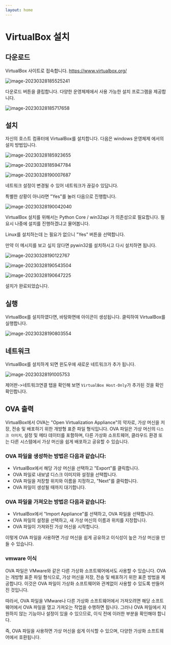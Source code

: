 ```yaml
---
layout: home
---
```


# VirtualBox 설치



## 다운로드

VirtualBox 사이트로 접속합니다. https://www.virtualbox.org/ 

![image-20230328185525241](D:\jinydev\linux\src\setup\virtual\virtualbox\img\image-20230328185525241.png)

다운로드 버튼을 클립합니다. 다양한 운영체제에서 사용 가능한 설치 프로그램을 제공합니다.

![image-20230328185717658](D:\jinydev\linux\src\setup\virtual\virtualbox\img\image-20230328185717658.png)





## 설치

자신의 호스트 컴퓨터에 VirtualBox를 설치합니다. 다음은 windows 운영체제 에서의 설치 방법입니다.

![image-20230328185923655](D:\jinydev\linux\src\setup\virtual\virtualbox\img\image-20230328185923655.png)



![image-20230328185947784](D:\jinydev\linux\src\setup\virtual\virtualbox\img\image-20230328185947784.png)



![image-20230328190007687](D:\jinydev\linux\src\setup\virtual\virtualbox\img\image-20230328190007687.png)

네트워크 설정이 변경될 수 있어 네트워크가 끊길수 있답니다.

특별한 상황이 아니라면 "Yes"를 눌러 다음으로 진행합니다.



![image-20230328190042040](D:\jinydev\linux\src\setup\virtual\virtualbox\img\image-20230328190042040.png)

VirtualBox 설치를 위해서는 Python Core / win32api 가 의존성으로 필요합니다. 필요시 나중에 설치를 진행하겠냐고 물어봅니다. 



Linux를 설치하는데 는 필요가 없으니 "Yes" 버튼을 선택합니다. 

만약 이 메시지를 보고 싶지 않다면 pywin32를 설치하시고 다시 설치하면 됩니다.

![image-20230328190122767](D:\jinydev\linux\src\setup\virtual\virtualbox\img\image-20230328190122767.png)



![image-20230328190543504](D:\jinydev\linux\src\setup\virtual\virtualbox\img\image-20230328190543504.png)



![image-20230328190647225](D:\jinydev\linux\src\setup\virtual\virtualbox\img\image-20230328190647225.png)



설치가 완료되었습니다.



## 실행

VirtualBox를 설치하였다면, 바탕화면에 아이콘이 생성됩니다. 클릭하여 VirtualBox를 실행합니다.



![image-20230328190803554](D:\jinydev\linux\src\setup\virtual\virtualbox\img\image-20230328190803554.png)



## 네트워크

VirtualBox를 설치하게 되면 윈도우에 새로운 네트워크가 추가 됩니다.

![image-20230328191005753](D:\jinydev\linux\src\setup\virtual\virtualbox\img\image-20230328191005753.png)



제어판->네트워크연결 탭을 확인해 보면 `VirtualBox Host-Only`가 추가된 것을 확인확인합니다.

## OVA 출력
VirtualBox에서 OVA는 "Open Virtualization Appliance"의 약자로, 가상 머신을 저장, 전송 및 배포하기 위한 개방형 표준 파일 형식입니다. OVA 파일은 가상 머신의 `디스크 이미지`, 설정 및 메타 데이터를 포함하며, 다른 가상화 소프트웨어, 클라우드 환경 또는 다른 시스템에서 가상 머신을 쉽게 배포하고 공유할 수 있습니다.

### OVA 파일을 생성하는 방법은 다음과 같습니다:

* VirtualBox에서 해당 가상 머신을 선택하고 "Export"를 클릭합니다.
* OVA 파일로 내보낼 디스크 이미지와 설정을 선택합니다.
* OVA 파일을 저장할 위치와 이름을 지정하고, "Next"를 클릭합니다.
* OVA 파일이 생성될 때까지 대기합니다.  

### OVA 파일을 가져오는 방법은 다음과 같습니다:

* VirtualBox에서 "Import Appliance"를 선택하고, OVA 파일을 선택합니다.
* OVA 파일의 설정을 선택하고, 새 가상 머신의 이름과 위치를 지정합니다.
* OVA 파일이 가져와진 가상 머신을 시작합니다. 

이렇게 OVA 파일을 사용하면 가상 머신을 쉽게 공유하고 이식성이 높은 가상 머신을 만들 수 있습니다.

### vmware 이식
OVA 파일은 VMware와 같은 다른 가상화 소프트웨어에서도 사용할 수 있습니다. OVA는 개방형 표준 파일 형식으로, 가상 머신을 저장, 전송 및 배포하기 위한 표준 방법을 제공합니다. 이것은 OVA 파일이 가상화 소프트웨어와 관계없이 사용할 수 있도록 만들어진 것입니다.

따라서, OVA 파일을 VMware나 다른 가상화 소프트웨어에서 가져오려면 해당 소프트웨어에서 OVA 파일을 열고 가져오는 작업을 수행하면 됩니다. 그러나 OVA 파일에서 지원하지 않는 기능이나 설정이 있을 수 있으므로, 이식 전에 이러한 부분을 확인해야 합니다.

즉, OVA 파일을 사용하면 가상 머신을 쉽게 이식할 수 있으며, 다양한 가상화 소프트웨어에서 호환됩니다.




